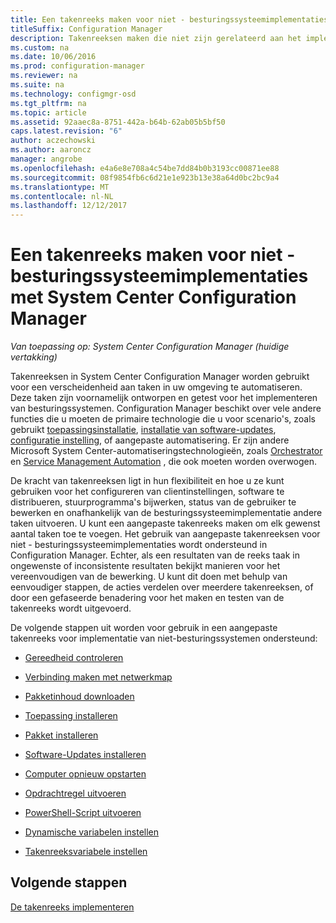 ```yaml
---
title: Een takenreeks maken voor niet - besturingssysteemimplementaties
titleSuffix: Configuration Manager
description: Takenreeksen maken die niet zijn gerelateerd aan het implementeren van besturingssystemen, zoals software distribueren, stuurprogramma's bijwerken, status van gebruikers, enzovoort bewerken.
ms.custom: na
ms.date: 10/06/2016
ms.prod: configuration-manager
ms.reviewer: na
ms.suite: na
ms.technology: configmgr-osd
ms.tgt_pltfrm: na
ms.topic: article
ms.assetid: 92aaec8a-8751-442a-b64b-62ab05b5bf50
caps.latest.revision: "6"
author: aczechowski
ms.author: aaroncz
manager: angrobe
ms.openlocfilehash: e4a6e8e708a4c54be7dd84b0b3193cc00871ee88
ms.sourcegitcommit: 08f9854fb6c6d21e1e923b13e38a64d0bc2bc9a4
ms.translationtype: MT
ms.contentlocale: nl-NL
ms.lasthandoff: 12/12/2017
---
```

# <a name="create-a-task-sequence-for-non-operating-system-deployments-with-system-center-configuration-manager"></a>Een takenreeks maken voor niet - besturingssysteemimplementaties met System Center Configuration Manager

*Van toepassing op: System Center Configuration Manager (huidige vertakking)*

Takenreeksen in System Center Configuration Manager worden gebruikt voor een verscheidenheid aan taken in uw omgeving te automatiseren. Deze taken zijn voornamelijk ontworpen en getest voor het implementeren van besturingssystemen.  Configuration Manager beschikt over vele andere functies die u moeten de primaire technologie die u voor scenario's, zoals gebruikt [toepassingsinstallatie](../../apps/understand/introduction-to-application-management.md), [installatie van software-updates](../../sum/understand/software-updates-introduction.md), [configuratie instelling](../../compliance/understand/ensure-device-compliance.md), of aangepaste automatisering. Er zijn andere Microsoft System Center-automatiseringstechnologieën, zoals [Orchestrator](https://technet.microsoft.com/library/hh237242.aspx) en [Service Management Automation](https://technet.microsoft.com/library/dn469260.aspx) , die ook moeten worden overwogen.  

De kracht van takenreeksen ligt in hun flexibiliteit en hoe u ze kunt gebruiken voor het configureren van clientinstellingen, software te distribueren, stuurprogramma's bijwerken, status van de gebruiker te bewerken en onafhankelijk van de besturingssysteemimplementatie andere taken uitvoeren. U kunt een aangepaste takenreeks maken om elk gewenst aantal taken toe te voegen. Het gebruik van aangepaste takenreeksen voor niet - besturingssysteemimplementaties wordt ondersteund in Configuration Manager. Echter, als een resultaten van de reeks taak in ongewenste of inconsistente resultaten bekijkt manieren voor het vereenvoudigen van de bewerking. U kunt dit doen met behulp van eenvoudiger stappen, de acties verdelen over meerdere takenreeksen, of door een gefaseerde benadering voor het maken en testen van de takenreeks wordt uitgevoerd.

 De volgende stappen uit worden voor gebruik in een aangepaste takenreeks voor implementatie van niet-besturingssystemen ondersteund:  

-   [Gereedheid controleren](../understand/task-sequence-steps.md#BKMK_CheckReadiness)  

-   [Verbinding maken met netwerkmap](../understand/task-sequence-steps.md#BKMK_ConnectToNetworkFolder)  

-   [Pakketinhoud downloaden](../understand/task-sequence-steps.md#BKMK_DownloadPackageContent)  

-   [Toepassing installeren](../understand/task-sequence-steps.md#BKMK_InstallApplication)  

-   [Pakket installeren](../understand/task-sequence-steps.md#BKMK_InstallPackage)  

-   [Software-Updates installeren](../understand/task-sequence-steps.md#BKMK_InstallSoftwareUpdates)  

-   [Computer opnieuw opstarten](../understand/task-sequence-steps.md#BKMK_RestartComputer)   

-   [Opdrachtregel uitvoeren](../understand/task-sequence-steps.md#BKMK_RunCommandLine)  

-   [PowerShell-Script uitvoeren](../understand/task-sequence-steps.md#BKMK_RunPowerShellScript)  

-   [Dynamische variabelen instellen](../understand/task-sequence-steps.md#BKMK_SetDynamicVariables)  

-   [Takenreeksvariabele instellen](../understand/task-sequence-steps.md#BKMK_SetTaskSequenceVariable)  

## <a name="next-steps"></a>Volgende stappen 
[De takenreeks implementeren](manage-task-sequences-to-automate-tasks.md#BKMK_DeployTS)
